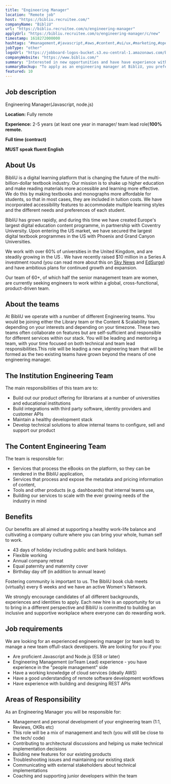 ```yaml
---
title: "Engineering Manager"
location: "Remote job"
host: "https://bibliu.recruitee.com/"
companyName: "BibliU"
url: "https://bibliu.recruitee.com/o/engineering-manager"
applyUrl: "https://bibliu.recruitee.com/o/engineering-manager/c/new"
timestamp: 1618272000000
hashtags: "#management,#javascript,#aws,#content,#ui/ux,#marketing,#operations,#rest,#English"
jobType: "other"
logoUrl: "https://jobboard-logos-bucket.s3.eu-central-1.amazonaws.com/bibliu"
companyWebsite: "https://www.bibliu.com/"
summary: "Interested in new opportunities and have have experience with building and designing REST APIs? BibliU has a job opening for an Engineering Manager."
summaryBackup: "To apply as an engineering manager at BibliU, you preferably need to have some knowledge of: #management, #javascript, #content."
featured: 10
---
```


## Job description

Engineering Manager(Javascript, node.js)

**Location:** Fully remote

**Experience:** 2-5 years (at least one year in manager/ team lead role)**100% remote.**

**Full time (contract)**

**MUST speak fluent English**

## About Us

BibliU is a digital learning platform that is changing the future of the multi-billion-dollar textbook industry. Our mission is to shake up higher education and make reading materials more accessible and learning more effective. We do this by making textbooks and monographs more affordable for students, so that in most cases, they are included in tuition costs. We have incorporated accessibility features to accommodate multiple learning styles and the different needs and preferences of each student.

BibliU has grown rapidly, and during this time we have created Europe's largest digital education content programme, in partnership with Coventry University. Upon entering the US market, we have secured the largest digital textbook programmes in the US with Phoenix and Grand Canyon Universities.

We work with over 60% of universities in the United Kingdom, and are steadily growing in the US . We have recently raised $10 million in a Series A investment round (you can read more about this on [Sky News](https://news.sky.com/story/innovation-agency-nesta-backs-uk-edtech-start-up-bibliu-11974089) and [EdSurge](https://www.edsurge.com/news/2020-04-17-bibliu-raises-10-million-to-scale-online-textbooks)) and have ambitious plans for continued growth and expansion.

Our team of 60+, of which half the senior management team are women, are currently seeking engineers to work within a global, cross-functional, product-driven team.

## About the teams

At BibliU we operate with a number of different Engineering teams. You would be joining either the Library team or the Content & Scalability team, depending on your interests and depending on your timezone. These two teams often collaborate on features but are self-sufficient and responsible for different services within our stack. You will be leading and mentoring a team, with your time focused on both technical and team lead responsibilities.This role will be leading a new engineering team that will be formed as the two existing teams have grown beyond the means of one engineering manager.

## The Institution Engineering Team

The main responsibilities of this team are to:

*   Build out our product offering for librarians at a number of universities and educational institutions
*   Build integrations with third party software, identity providers and customer APIs
*   Maintain a healthy development stack
*   Develop technical solutions to allow internal teams to configure, sell and support our product

## The Content Engineering Team

The team is responsible for:

*   Services that process the eBooks on the platform, so they can be rendered in the BibliU application,
*   Services that process and expose the metadata and pricing information of content,
*   Tools and other products (e.g. dashboards) that internal teams use,
*   Building our services to scale with the ever growing needs of the industry in mind

## Benefits

Our benefits are all aimed at supporting a healthy work-life balance and cultivating a company culture where you can bring your whole, human self to work.

*   43 days of holiday including public and bank holidays.
*   Flexible working
*   Annual company retreat
*   Equal paternity and maternity cover
*   Birthday day off (in addition to annual leave)

Fostering community is important to us. The BibliU book club meets (virtually) every 6 weeks and we have an active Women's Network.

We strongly encourage candidates of all different backgrounds, experiences and identities to apply. Each new hire is an opportunity for us to bring in a different perspective and BibliU is committed to building an inclusive and supportive workplace where everyone can do rewarding work.

## Job requirements

We are looking for an experienced engineering manager (or team lead) to manage a new team offull-stack developers. We are looking for you if you:

*   Are proficient Javascript and Node.js (ES8 or later)
*   Engineering Management (orTeam Lead) experience - you have experience in the "people management" side
*   Have a working knowledge of cloud services (ideally AWS)
*   Have a good understanding of remote software development workflows
*   Have experience with building and designing REST APIs

## Areas of Responsibility

As an Engineering Manager you will be responsible for:

*   Management and personal development of your engineering team (1:1, Reviews, OKRs etc)
*   This role will be a mix of management and tech (you will still be close to the tech/ code)
*   Contributing to architectural discussions and helping us make technical implementation decisions
*   Building new features for our existing products
*   Troubleshooting issues and maintaining our existing stack
*   Communicating with external stakeholders about technical implementations
*   Coaching and supporting junior developers within the team
